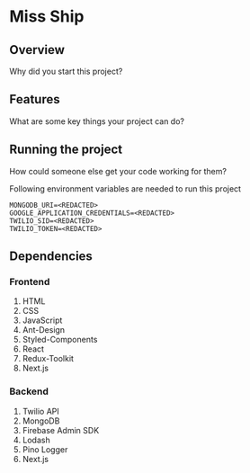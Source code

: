 # Miss Ship
## Overview
Why did you start this project?

## Features
What are some key things your project can do?

## Running the project
How could someone else get your code working for them?

Following environment variables are needed to run this project
```
MONGODB_URI=<REDACTED>
GOOGLE_APPLICATION_CREDENTIALS=<REDACTED>
TWILIO_SID=<REDACTED>
TWILIO_TOKEN=<REDACTED>
```

## Dependencies
### Frontend
1. HTML
2. CSS
3. JavaScript
4. Ant-Design
5. Styled-Components
6. React
7. Redux-Toolkit
8. Next.js
### Backend
1. Twilio API
2. MongoDB
3. Firebase Admin SDK
4. Lodash
5. Pino Logger
6. Next.js
